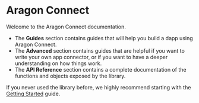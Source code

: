 # Aragon Connect

Welcome to the Aragon Connect documentation.

* The **Guides** section contains guides that will help you build a dapp using Aragon Connect.
* The **Advanced** section contains guides that are helpful if you want to write your own app connector, or if you want to have a deeper understanding on how things work.
* The **API Reference** section contains a complete documentation of the functions and objects exposed by the library.

If you never used the library before, we highly recommend starting with the [Getting Started](guides/getting-started.md) guide.

